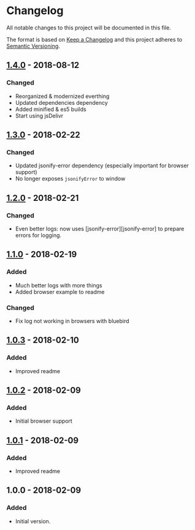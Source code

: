 # Changelog
All notable changes to this project will be documented in this file.

The format is based on [Keep a Changelog](http://keepachangelog.com/en/1.0.0/)
and this project adheres to [Semantic Versioning](http://semver.org/spec/v2.0.0.html).

<!-- ## [Unreleased] -->

## [1.4.0] - 2018-08-12
### Changed
- Reorganized & modernized everthing
- Updated dependencies dependency
- Added minified & es5 builds
- Start using jsDelivr

## [1.3.0] - 2018-02-22
### Changed
- Updated jsonify-error dependency (especially important for browser support)
- No longer exposes `jsonifyError` to window

## [1.2.0] - 2018-02-21
### Changed
- Even better logs: now uses [jsonify-error][jsonify-error] to prepare errors for logging.

## [1.1.0] - 2018-02-19
### Added
- Much better logs with more things
- Added browser example to readme

### Changed
- Fix log not working in browsers with bluebird

## [1.0.3] - 2018-02-10
### Added
- Improved readme

## [1.0.2] - 2018-02-09
### Added
- Initial browser support

## [1.0.1] - 2018-02-09
### Added
- Improved readme

## 1.0.0 - 2018-02-09
### Added
- Initial version.

[Unreleased]: https://github.com/papb/jsonify-error/compare/v1.4.0...HEAD
[1.4.0]: https://github.com/papb/jsonify-error/compare/v1.3.0...v1.4.0
[1.3.0]: https://github.com/papb/jsonify-error/compare/v1.2.0...v1.3.0
[1.2.0]: https://github.com/papb/jsonify-error/compare/v1.1.0...v1.2.0
[1.1.0]: https://github.com/papb/jsonify-error/compare/v1.0.3...v1.1.0
[1.0.3]: https://github.com/papb/jsonify-error/compare/v1.0.2...v1.0.3
[1.0.2]: https://github.com/papb/jsonify-error/compare/v1.0.1...v1.0.2
[1.0.1]: https://github.com/papb/jsonify-error/compare/v1.0.0...v1.0.1